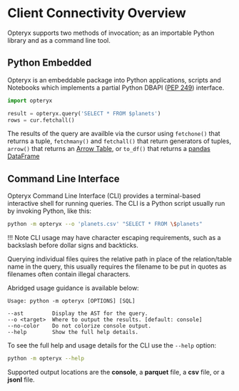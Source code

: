 # Client Connectivity Overview

Opteryx supports two methods of invocation; as an importable Python library and as a command line tool.

## Python Embedded

Opteryx is an embeddable package into Python applications, scripts and Notebooks which implements a partial Python DBAPI ([PEP 249](https://peps.python.org/pep-0249/)) interface.

~~~python
import opteryx

result = opteryx.query('SELECT * FROM $planets')
rows = cur.fetchall()
~~~

The results of the query are availble via the cursor using `fetchone()` that returns a tuple, `fetchmany()` and `fetchall()` that return generators of tuples, `arrow()` that returns an [Arrow Table](https://arrow.apache.org/docs/python/generated/pyarrow.Table.html#pyarrow.Table), or `to_df()` that returns a [pandas DataFrame](https://pandas.pydata.org/docs/reference/api/pandas.DataFrame.html)

## Command Line Interface

Opteryx Command Line Interface (CLI) provides a terminal-based interactive shell for running queries. The CLI is a Python script usually run by invoking Python, like this:

~~~bash
python -m opteryx --o 'planets.csv' "SELECT * FROM \$planets"
~~~

!!! Note
    CLI usage may have character escaping requirements, such as a backslash before dollar signs and backticks.

Querying individual files quires the relative path in place of the relation/table name in the query, this usually requires the filename to be put in quotes as filenames often contain illegal characters.

Abridged usage guidance is available below:

~~~
Usage: python -m opteryx [OPTIONS] [SQL] 

--ast         Display the AST for the query.
--o <target>  Where to output the results. [default: console]
--no-color    Do not colorize console output. 
--help        Show the full help details.          
~~~

To see the full help and usage details for the CLI use the `--help` option:

~~~bash
python -m opteryx --help
~~~

Supported output locations are the **console**, a **parquet** file, a **csv** file, or a **jsonl** file.
